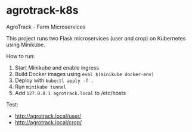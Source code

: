 # agrotrack-k8s

AgroTrack - Farm Microservices

This project runs two Flask microservices (user and crop) on Kubernetes using Minikube.

How to run:
1. Start Minikube and enable ingress
2. Build Docker images using `eval $(minikube docker-env)`
3. Deploy with `kubectl apply -f .`
4. Run `minikube tunnel`
5. Add `127.0.0.1 agrotrack.local` to /etc/hosts

Test:
- http://agrotrack.local/user/
- http://agrotrack.local/crop/
